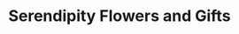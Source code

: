 ---
title: "Serendipity Flowers and Gifts"
url: /holgate/serendipity-flowers-and-gifts/
shop: Blumen
---